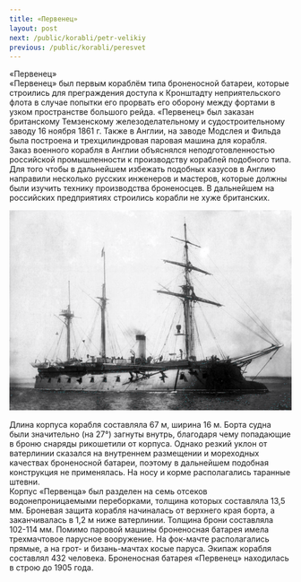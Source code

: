 ```yaml
---
title: «Первенец»
layout: post
next: /public/korabli/petr-velikiy
previous: /public/korabli/peresvet
---
```


«Первенец»  
«Первенец» был первым кораблём типа броненосной батареи, которые строились для преграждения доступа к Кронштадту неприятельского флота в случае попытки его прорвать его оборону между фортами в узком пространстве большого рейда. «Первенец» был заказан британскому Темзенскому железоделательному и судостроительному заводу 16 ноября 1861 г. Также в Англии, на заводе Модслея и Фильда была построена и трехцилиндровая паровая машина для корабля.   
Заказ военного корабля в Англии объяснялся неподготовленностью российской промышленности к производству кораблей подобного типа. Для того чтобы в дальнейшем избежать подобных казусов в Англию направили несколько русских инженеров и мастеров, которые должны были изучить технику производства броненосцев. В дальнейшем на российских предприятиях строились корабли не хуже британских.  
  

![](/assets/img/Pervenets.gif)  

  
Длина корпуса корабля составляла 67 м, ширина 16 м. Борта судна были значительно (на 27°) загнуты внутрь, благодаря чему попадающие в броню снаряды рикошетили от корпуса. Однако резкий уклон от ватерлинии сказался на внутреннем размещении и мореходных качествах броненосной батареи, поэтому в дальнейшем подобная конструкция не применялась. На носу и корме располагались таранные штевни.   
Корпус «Первенца» был разделен на семь отсеков водонепроницаемыми переборками, толщина которых составляла 13,5 мм. Броневая защита корабля начиналась от верхнего края борта, а заканчивалась в 1,2 м ниже ватерлинии. Толщина брони составляла 102-114 мм. Помимо паровой машины броненосная батарея имела трехмачтовое парусное вооружение. На фок-мачте располагались прямые, а на грот- и бизань-мачтах косые паруса. Экипаж корабля составлял 432 человека. Броненосная батарея «Первенец» находилась в строю до 1905 года.